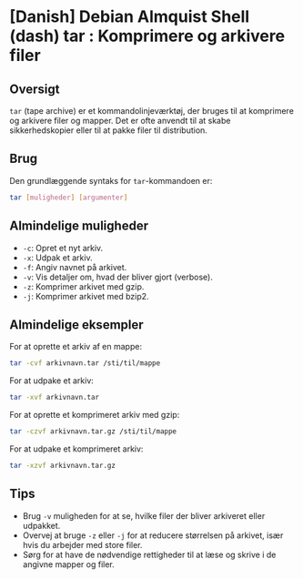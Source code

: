 # [Danish] Debian Almquist Shell (dash) tar <Brug>: Komprimere og arkivere filer

## Oversigt
`tar` (tape archive) er et kommandolinjeværktøj, der bruges til at komprimere og arkivere filer og mapper. Det er ofte anvendt til at skabe sikkerhedskopier eller til at pakke filer til distribution.

## Brug
Den grundlæggende syntaks for `tar`-kommandoen er:

```bash
tar [muligheder] [argumenter]
```

## Almindelige muligheder
- `-c`: Opret et nyt arkiv.
- `-x`: Udpak et arkiv.
- `-f`: Angiv navnet på arkivet.
- `-v`: Vis detaljer om, hvad der bliver gjort (verbose).
- `-z`: Komprimer arkivet med gzip.
- `-j`: Komprimer arkivet med bzip2.

## Almindelige eksempler
For at oprette et arkiv af en mappe:

```bash
tar -cvf arkivnavn.tar /sti/til/mappe
```

For at udpake et arkiv:

```bash
tar -xvf arkivnavn.tar
```

For at oprette et komprimeret arkiv med gzip:

```bash
tar -czvf arkivnavn.tar.gz /sti/til/mappe
```

For at udpake et komprimeret arkiv:

```bash
tar -xzvf arkivnavn.tar.gz
```

## Tips
- Brug `-v` muligheden for at se, hvilke filer der bliver arkiveret eller udpakket.
- Overvej at bruge `-z` eller `-j` for at reducere størrelsen på arkivet, især hvis du arbejder med store filer.
- Sørg for at have de nødvendige rettigheder til at læse og skrive i de angivne mapper og filer.